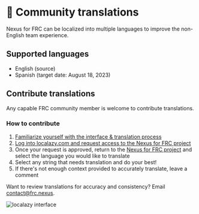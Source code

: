 # 📢 Community translations
Nexus for FRC can be localized into multiple languages to improve the non-English team experience.

## Supported languages
* English (source)
* Spanish (target date: August 18, 2023)

## Contribute translations
Any capable FRC community member is welcome to contribute translations.

### How to contribute
1. [Familiarize yourself with the interface & translation process](https://localazy.com/docs/general/translating-strings)
2. [Log into localazy.com and request access to the Nexus for FRC project](https://localazy.com/p/nexus-for-frc)
3. Once your request is approved, return to the [Nexus for FRC project](https://localazy.com/p/nexus-for-frc) and select the language you would like to translate
4. Select any string that needs translation and do your best!
5. If there's not enough context provided to accurately translate, leave a comment


Want to review translations for accuracy and consistency? Email contact@frc.nexus.


![localazy interface](https://github.com/FRC-Queue/FRC-Queue/assets/2548822/cbbe55ec-ab43-4512-b44b-fb7932327f12)
